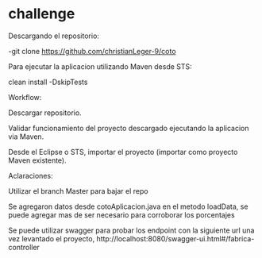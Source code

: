 # challenge

Descargando el repositorio:

-git clone https://github.com/christianLeger-9/coto

Para ejecutar la aplicacion utilizando Maven desde STS:

clean install -DskipTests

Workflow:

Descargar repositorio.

Validar funcionamiento del proyecto descargado ejecutando la aplicacion via Maven.

Desde el Eclipse o STS, importar el proyecto (importar como proyecto Maven existente).

Aclaraciones:

Utilizar el branch Master para bajar el repo

Se agregaron datos desde cotoAplicacion.java en el metodo loadData, se puede agregar mas de ser necesario para corroborar los porcentajes

Se puede utilizar swagger para probar los endpoint con la siguiente url una vez levantado el proyecto, http://localhost:8080/swagger-ui.html#/fabrica-controller

